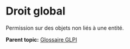 Droit global
============

Permission sur des objets non liés à une entité.

**Parent topic:** [Glossaire GLPI](../../glpi/glossary.html)
